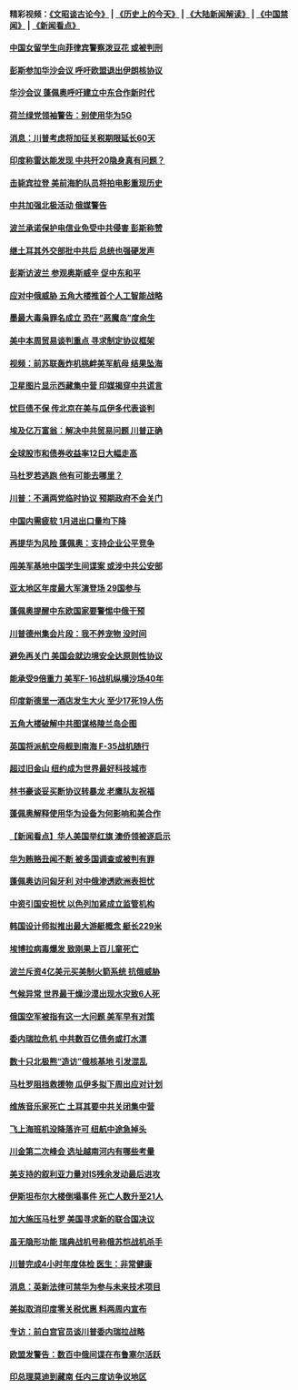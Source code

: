 #### 精彩视频：[《文昭谈古论今》](http://45.76.195.252/wenzhao) | [《历史上的今天》](http://45.76.195.252/today-in-history) | [《大陆新闻解读》](http://45.76.195.252/ntdtv-comedy) | [《中国禁闻》](http://45.76.195.252/ntdtv-news) | [《新闻看点》](http://45.76.195.252/news-insight) 

 #### [中国女留学生向菲律宾警察泼豆花 或被判刑](../pages/nsc418/n11045199.md?t=02142137) 

#### [彭斯参加华沙会议 呼吁欧盟退出伊朗核协议](../pages/nsc418/n11045031.md?t=02142137) 

#### [华沙会议 蓬佩奥呼吁建立中东合作新时代](../pages/nsc418/n11044317.md?t=02142137) 

#### [荷兰绿党领袖警告：别使用华为5G](../pages/nsc418/n11042653.md?t=02142137) 

#### [消息：川普考虑将加征关税期限延长60天](../pages/nsc418/n11044512.md?t=02142137) 

#### [印度称雷达能发现 中共歼20隐身真有问题？](../pages/nsc418/n11044278.md?t=02142137) 

#### [击毙宾拉登 美前海豹队员将拍电影重现历史](../pages/nsc418/n11043977.md?t=02142137) 

#### [中共加强北极活动 俄媒警告](../pages/nsc418/n11042829.md?t=02142137) 

#### [波兰承诺保护电信业免受中共侵害 彭斯称赞](../pages/nsc418/n11042705.md?t=02142137) 

#### [继土耳其外交部批中共后 总统也强硬发声](../pages/nsc418/n11042777.md?t=02142137) 

#### [彭斯访波兰 参观奥斯威辛 促中东和平](../pages/nsc418/n11042477.md?t=02142137) 

#### [应对中俄威胁 五角大楼推首个人工智能战略](../pages/nsc418/n11042470.md?t=02142137) 

#### [墨最大毒枭罪名成立 恐在“恶魔岛”度余生](../pages/nsc418/n11042258.md?t=02142137) 

#### [美中本周贸易谈判重点 寻求制定协议框架](../pages/nsc418/n11041912.md?t=02142137) 

#### [视频：前苏联轰炸机挑衅美军航母 结果坠海](../pages/nsc418/n11041810.md?t=02142137) 

#### [卫星图片显示西藏集中营 印媒揭穿中共谎言](../pages/nsc418/n11041664.md?t=02142137) 

#### [忧巨债不保 传北京在美与瓜伊多代表谈判](../pages/nsc418/n11040772.md?t=02142137) 

#### [埃及亿万富翁：解决中共贸易问题 川普正确](../pages/nsc418/n11040351.md?t=02142137) 

#### [全球股市和债券收益率12日大幅走高](../pages/nsc418/n11040548.md?t=02142137) 

#### [马杜罗若逃跑 他有可能去哪里？](../pages/nsc418/n11040502.md?t=02142137) 

#### [川普：不满两党临时协议 预期政府不会关门](../pages/nsc418/n11040382.md?t=02142137) 

#### [中国内需疲软 1月进出口量均下降](../pages/nsc418/n11040021.md?t=02142137) 

#### [再提华为风险 蓬佩奥：支持企业公平竞争](../pages/nsc418/n11040198.md?t=02142137) 

#### [闯美军基地中国学生间谍案 或涉中共公安部](../pages/nsc418/n11040083.md?t=02142137) 

#### [亚太地区年度最大军演登场 29国参与](../pages/nsc418/n11039999.md?t=02142137) 

#### [蓬佩奥提醒中东欧国家要警惕中俄干预](../pages/nsc418/n11039745.md?t=02142137) 

#### [川普德州集会片段：我不养宠物 没时间](../pages/nsc418/n11039218.md?t=02142137) 

#### [避免再关门 美国会就边境安全达原则性协议](../pages/nsc418/n11039556.md?t=02142137) 

#### [能承受9倍重力 美军F-16战机纵横沙场40年](../pages/nsc418/n11039432.md?t=02142137) 

#### [印度新德里一酒店发生大火 至少17死19人伤](../pages/nsc418/n11039502.md?t=02142137) 

#### [五角大楼破解中共图谋格陵兰岛企图](../pages/nsc418/n11038368.md?t=02142137) 

#### [英国将派航空母舰到南海 F-35战机随行](../pages/nsc418/n11039035.md?t=02142137) 

#### [超过旧金山 纽约成为世界最好科技城市](../pages/nsc418/n11038537.md?t=02142137) 

#### [林书豪谈妥买断协议转暴龙 老鹰队友祝福](../pages/nsc418/n11038662.md?t=02142137) 

#### [蓬佩奥解释使用华为设备为何影响和美合作](../pages/nsc418/n11038282.md?t=02142137) 

#### [【新闻看点】华人美国举红旗 澳侨领被逐启示](../pages/nsc418/n11038210.md?t=02142137) 

#### [华为贿赂丑闻不断 被多国调查或被判有罪](../pages/nsc418/n11038028.md?t=02142137) 

#### [蓬佩奥访问匈牙利 对中俄渗透欧洲表担忧](../pages/nsc418/n11038057.md?t=02142137) 

#### [中资引国安担忧 以色列加紧成立监管机构](../pages/nsc418/n11037999.md?t=02142137) 

#### [韩国设计师拟推出最大游艇概念 艇长229米](../pages/nsc418/n11037905.md?t=02142137) 

#### [埃博拉病毒爆发 致刚果上百儿童死亡](../pages/nsc418/n11037661.md?t=02142137) 

#### [波兰斥资4亿美元买美制火箭系统 抗俄威胁](../pages/nsc418/n11036936.md?t=02142137) 

#### [气候异常 世界最干燥沙漠出现水灾致6人死](../pages/nsc418/n11037220.md?t=02142137) 

#### [俄国空军被指有这一大问题 美军早有对策](../pages/nsc418/n11036963.md?t=02142137) 

#### [委内瑞拉危机 中共数百亿债务或打水漂](../pages/nsc418/n11036297.md?t=02142137) 

#### [数十只北极熊“造访”俄核基地 引发混乱](../pages/nsc418/n11036150.md?t=02142137) 

#### [马杜罗阻挡救援物 瓜伊多拟下周出应对计划](../pages/nsc418/n11035966.md?t=02142137) 

#### [维族音乐家死亡 土耳其要中共关闭集中营](../pages/nsc418/n11035904.md?t=02142137) 

#### [飞上海班机没降落许可 纽航中途急掉头](../pages/nsc418/n11035882.md?t=02142137) 

#### [川金第二次峰会 选址越南河内有哪些考量](../pages/nsc418/n11034808.md?t=02142137) 

#### [美支持的叙利亚力量对IS残余发动最后进攻](../pages/nsc418/n11035640.md?t=02142137) 

#### [伊斯坦布尔大楼倒塌事件 死亡人数升至21人](../pages/nsc418/n11035758.md?t=02142137) 

#### [加大施压马杜罗 美国寻求新的联合国决议](../pages/nsc418/n11035619.md?t=02142137) 

#### [虽无隐形功能 瑞典战机号称俄苏恺战机杀手](../pages/nsc418/n11035282.md?t=02142137) 

#### [川普完成4小时年度体检 医生：非常健康](../pages/nsc418/n11034715.md?t=02142137) 

#### [消息：英新法律可禁华为参与未来技术项目](../pages/nsc418/n11034647.md?t=02142137) 

#### [美拟取消印度零关税优惠 料两周内宣布](../pages/nsc418/n11034785.md?t=02142137) 

#### [专访：前白宫官员谈川普委内瑞拉战略](../pages/nsc418/n11032742.md?t=02142137) 

#### [欧盟发警告：数百中俄间谍在布鲁塞尔活跃](../pages/nsc418/n11034561.md?t=02142137) 

#### [印总理莫迪到藏南 任内三度访争议地区](../pages/nsc418/n11034513.md?t=02142137) 

